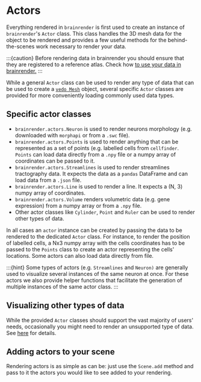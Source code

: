 # Actors

Everything rendered in `brainrender` is first used to create an instance of `brainrender`'s `Actor` class. This 
class handles the 3D mesh data for the object to be rendered and provides a few useful methods for the 
behind-the-scenes work necessary to render your data.

:::{caution}
Before rendering data in brainrender you should ensure that they are registered to  a reference atlas. Check 
how [to use your data in brainrender.](using-your-data/index)
:::

While a general `Actor` class can be used to render any type of data that can be used to create a 
[`vedo Mesh`](https://vedo.embl.es/) object, several specific `Actor` classes are provided for more conveniently 
loading commonly used data types.

## Specific actor classes
* `brainrender.actors.Neuron` is used to render neurons morphology (e.g. downloaded with 
`morphapi` or from a `.swc` file).
* `brainrender.actors.Points` is used to render anything that can be represented as a set of points 
(e.g. labelled cells from `cellfinder`. `Points` can load data directly from a `.npy` file or a numpy array of 
coordinates can be passed to it.
* `brainrender.actors.Streamlines` is used to render streamlines tractography data. It expects the data as a 
`pandas` DataFrame and can load data from a `.json` file.
* `brainrender.actors.Line` is used to render a line. It expects a (N, 3) numpy array of coordinates.
* `brainrender.actors.Volume` renders volumetric data (e.g. gene expression) from a numpy array or from a `.npy` file.
* Other actor classes like `Cylinder`, `Point` and `Ruler` can be used to render other types of data.

In all cases an `actor` instance can be created by passing the data to be rendered to the dedicated `Actor` class. 
For instance, to render the position of labelled cells, a Nx3 numpy array with the cells coordinates has to be passed 
to the `Points` class to create an actor representing the cells' locations. Some actors can also load data directly 
from file.

:::{hint}
Some types of actors (e.g. `Streamlines` and `Neuron)` are generally used to visualize several instances of the 
same neuron at once. For these actors we also provide helper functions that facilitate the generation of multiple 
instances of the same actor class. 
:::

## Visualizing other types of data

While the provided `Actor` classes should support the vast majority of users' needs, occasionally you might need 
to render an unsupported type of data. See [here](using-your-data/index) for details.


## Adding actors to your scene

Rendering actors is as simple as can be: just use the `Scene.add` method and pass to it the actors you would like 
to see added to your rendering. 

